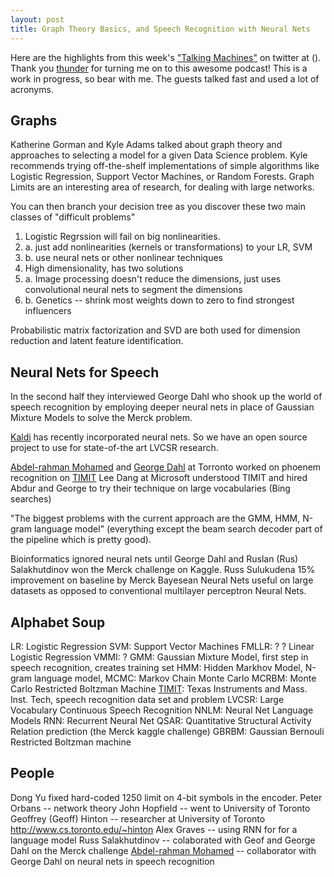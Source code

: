 ```yaml
---
layout: post
title: Graph Theory Basics, and Speech Recognition with Neural Nets
---
```


Here are the highlights from this week's ["Talking Machines"](http://www.thetalkingmachines.com/) on twitter at (). Thank you [thunder](https://github.com/ThunderShiviah/) for turning me on to this awesome podcast! This is a work in progress, so bear with me. The guests talked fast and used a lot of acronyms.

Graphs
------

Katherine Gorman and Kyle Adams talked about graph theory and approaches to selecting a model for a given Data Science problem. Kyle recommends trying off-the-shelf implementations of simple algorithms like Logistic Regression, Support Vector Machines, or Random Forests. Graph Limits are an interesting area of research, for dealing with large networks.

You can then branch your decision tree as you discover these two main classes of "difficult problems"

1. Logistic Regrssion will fail on big nonlinearities.
1. a. just add nonlinearities (kernels or transformations) to your LR, SVM
1. b. use neural nets or other nonlinear techniques
2. High dimensionality, has two solutions
2. a. Image processing doesn't reduce the dimensions, just uses convolutional neural nets to segment the dimensions
2. b. Genetics -- shrink most weights down to zero to find strongest influencers 

Probabilistic matrix factorization and SVD are both used for dimension reduction and latent feature identification.

Neural Nets for Speech
----------------------

In the second half they interviewed George Dahl who shook up the world of speech recognition by employing deeper neural nets in place of Gaussian Mixture Models to solve the Merck problem.


[Kaldi](http://kaldi.sourceforge.net/about.html) has recently incorporated neural nets. So we have an open source project to use for state-of-the art LVCSR research.

[Abdel-rahman Mohamed](http://www.cs.toronto.edu/~asamir/) and [George Dahl](http://www.cs.toronto.edu/~gdahl/) at Torronto worked on phoenem recognition on [TIMIT](https://en.wikipedia.org/wiki/TIMIT)
Lee Dang at Microsoft understood TIMIT and hired Abdur and George to try their technique on large vocabularies (Bing searches)

"The biggest problems with the current approach are the GMM, HMM, N-gram language model" (everything except the beam search decoder part of the pipeline which is pretty good).

Bioinformatics ignored neural nets until George Dahl and Ruslan (Rus) Salakhutdinov won the Merck challenge on Kaggle.
Russ Sulukudena 15% improvement on baseline by Merck
Bayesean Neural Nets useful on large datasets as opposed to conventional multilayer perceptron Neural Nets.

Alphabet Soup
-------------
LR: Logistic Regression
SVM: Support Vector Machines
FMLLR: ? ? Linear Logistic Regression
VMMI: ?
GMM: Gaussian Mixture Model, first step in speech recognition, creates training set
HMM: Hidden Markhov Model, N-gram language model, 
MCMC: Markov Chain Monte Carlo
MCRBM: Monte Carlo Restricted Boltzman Machine
[TIMIT](https://en.wikipedia.org/wiki/TIMIT): Texas Instruments and Mass. Inst. Tech, speech recognition data set and problem
LVCSR: Large Vocabulary Continuous Speech Recognition
NNLM: Neural Net Language Models
RNN: Recurrent Neural Net
QSAR: Quantitative Structural Activity Relation prediction (the Merck kaggle challenge)
GBRBM: Gaussian Bernouli Restricted Boltzman machine

People
------
Dong Yu fixed hard-coded 1250 limit on 4-bit symbols in the encoder.
Peter Orbans -- network theory
John Hopfield -- went to University of Toronto  
Geoffrey (Geoff) Hinton -- researcher at University of Toronto http://www.cs.toronto.edu/~hinton
Alex Graves -- using RNN for for a language model
Russ Salakhutdinov -- colaborated with Geof and George Dahl on the Merck challenge
[Abdel-rahman Mohamed](http://www.cs.toronto.edu/~asamir/) -- collaborator with George Dahl on neural nets in speech recognition

